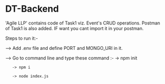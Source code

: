 # DT-Backend

'Agile LLP' contains code of Task1 viz. Event's CRUD operations.
Postman of Task1 is also added. IF want you cant import it in your postman.

Steps to run it:-

--> Add .env file and define PORT and MONGO_URI in it.

--> Go to command line and type these command :-
       -> npm init
       
       -> npm i
       
       -> node index.js
